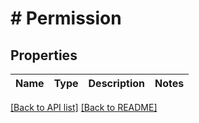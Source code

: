 # # Permission

## Properties

Name | Type | Description | Notes
------------ | ------------- | ------------- | -------------

[[Back to API list]](../../README.md#endpoints) [[Back to README]](../../README.md)
